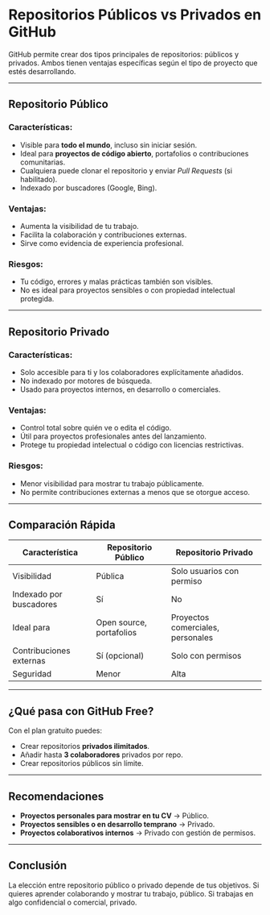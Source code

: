 # Repositorios Públicos vs Privados en GitHub

GitHub permite crear dos tipos principales de repositorios: públicos y privados. Ambos tienen ventajas específicas según el tipo de proyecto que estés desarrollando.

---

## Repositorio Público

### Características:
- Visible para **todo el mundo**, incluso sin iniciar sesión.
- Ideal para **proyectos de código abierto**, portafolios o contribuciones comunitarias.
- Cualquiera puede clonar el repositorio y enviar *Pull Requests* (si habilitado).
- Indexado por buscadores (Google, Bing).

### Ventajas:
- Aumenta la visibilidad de tu trabajo.
- Facilita la colaboración y contribuciones externas.
- Sirve como evidencia de experiencia profesional.

### Riesgos:
- Tu código, errores y malas prácticas también son visibles.
- No es ideal para proyectos sensibles o con propiedad intelectual protegida.

---

##  Repositorio Privado

### Características:
- Solo accesible para ti y los colaboradores explícitamente añadidos.
- No indexado por motores de búsqueda.
- Usado para proyectos internos, en desarrollo o comerciales.

### Ventajas:
- Control total sobre quién ve o edita el código.
- Útil para proyectos profesionales antes del lanzamiento.
- Protege tu propiedad intelectual o código con licencias restrictivas.

### Riesgos:
- Menor visibilidad para mostrar tu trabajo públicamente.
- No permite contribuciones externas a menos que se otorgue acceso.

---

##  Comparación Rápida

| Característica         | Repositorio Público | Repositorio Privado |
|------------------------|---------------------|----------------------|
| Visibilidad            | Pública              | Solo usuarios con permiso |
| Indexado por buscadores | Sí                 | No                   |
| Ideal para             | Open source, portafolios | Proyectos comerciales, personales |
| Contribuciones externas | Sí (opcional)       | Solo con permisos    |
| Seguridad              | Menor               | Alta                 |

---

##  ¿Qué pasa con GitHub Free?

Con el plan gratuito puedes:
- Crear repositorios **privados ilimitados**.
- Añadir hasta **3 colaboradores** privados por repo.
- Crear repositorios públicos sin límite.

---

##  Recomendaciones

- **Proyectos personales para mostrar en tu CV** → Público.
- **Proyectos sensibles o en desarrollo temprano** → Privado.
- **Proyectos colaborativos internos** → Privado con gestión de permisos.

---

## Conclusión

La elección entre repositorio público o privado depende de tus objetivos. Si quieres aprender colaborando y mostrar tu trabajo, público. Si trabajas en algo confidencial o comercial, privado.

